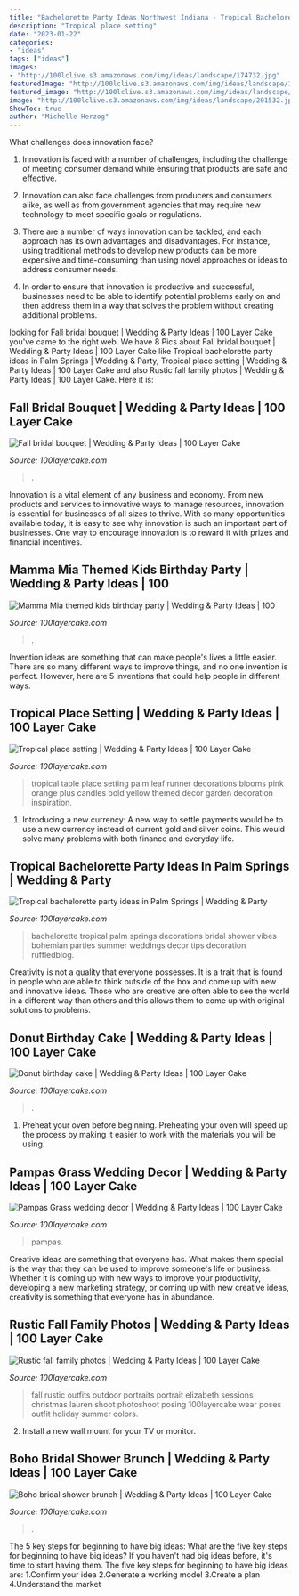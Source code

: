 ```yaml
---
title: "Bachelorette Party Ideas Northwest Indiana - Tropical Bachelorette Party Ideas In Palm Springs"
description: "Tropical place setting"
date: "2023-01-22"
categories:
- "ideas"
tags: ["ideas"]
images:
- "http://100lclive.s3.amazonaws.com/img/ideas/landscape/174732.jpg"
featuredImage: "http://100lclive.s3.amazonaws.com/img/ideas/landscape/174732.jpg"
featured_image: "http://100lclive.s3.amazonaws.com/img/ideas/landscape/165930.jpg"
image: "http://100lclive.s3.amazonaws.com/img/ideas/landscape/201532.jpg"
ShowToc: true
author: "Michelle Herzog"
---
```



What challenges does innovation face?
1. Innovation is faced with a number of challenges, including the challenge of meeting consumer demand while ensuring that products are safe and effective.
2. Innovation can also face challenges from producers and consumers alike, as well as from government agencies that may require new technology to meet specific goals or regulations.

3. There are a number of ways innovation can be tackled, and each approach has its own advantages and disadvantages. For instance, using traditional methods to develop new products can be more expensive and time-consuming than using novel approaches or ideas to address consumer needs.

4. In order to ensure that innovation is productive and successful, businesses need to be able to identify potential problems early on and then address them in a way that solves the problem without creating additional problems.

	

		
looking for Fall bridal bouquet | Wedding &amp; Party Ideas | 100 Layer Cake you've came to the right web. We have 8 Pics about Fall bridal bouquet | Wedding &amp; Party Ideas | 100 Layer Cake like Tropical bachelorette party ideas in Palm Springs | Wedding &amp; Party, Tropical place setting | Wedding &amp; Party Ideas | 100 Layer Cake and also Rustic fall family photos | Wedding &amp; Party Ideas | 100 Layer Cake. Here it is:
		
    
## Fall Bridal Bouquet | Wedding &amp; Party Ideas | 100 Layer Cake

<img loading=lazy src="http://100lclive.s3.amazonaws.com/img/ideas/landscape/146798.jpg" onerror="this.onerror=null;this.src='https://tse1.mm.bing.net/th?id=OIP.50P-5clQBs5WEhVSskJiXgHaLH&amp;pid=15.1';" alt="Fall bridal bouquet | Wedding &amp; Party Ideas | 100 Layer Cake">

_Source: 100layercake.com_

>. 

	

Innovation is a vital element of any business and economy. From new products and services to innovative ways to manage resources, innovation is essential for businesses of all sizes to thrive. With so many opportunities available today, it is easy to see why innovation is such an important part of businesses. One way to encourage innovation is to reward it with prizes and financial incentives.

    
## Mamma Mia Themed Kids Birthday Party | Wedding &amp; Party Ideas | 100

<img loading=lazy src="http://100lclive.s3.amazonaws.com/img/ideas/landscape/214978.jpg" onerror="this.onerror=null;this.src='https://tse1.mm.bing.net/th?id=OIP.1jMZDLQWPXbPVddXT5z7YgHaLF&amp;pid=15.1';" alt="Mamma Mia themed kids birthday party | Wedding &amp; Party Ideas | 100">

_Source: 100layercake.com_

>. 

	

Invention ideas are something that can make people's lives a little easier. There are so many different ways to improve things, and no one invention is perfect. However, here are 5 inventions that could help people in different ways.

    
## Tropical Place Setting | Wedding &amp; Party Ideas | 100 Layer Cake

<img loading=lazy src="http://100lclive.s3.amazonaws.com/img/ideas/landscape/174732.jpg" onerror="this.onerror=null;this.src='https://tse1.mm.bing.net/th?id=OIP.U5O6OLAJ9_TtrJc0xCgX0gHaLF&amp;pid=15.1';" alt="Tropical place setting | Wedding &amp; Party Ideas | 100 Layer Cake">

_Source: 100layercake.com_

>tropical table place setting palm leaf runner decorations blooms pink orange plus candles bold yellow themed decor garden decoration inspiration. 

	

1. Introducing a new currency: A new way to settle payments would be to use a new currency instead of current gold and silver coins. This would solve many problems with both finance and everyday life.

    
## Tropical Bachelorette Party Ideas In Palm Springs | Wedding &amp; Party

<img loading=lazy src="http://100lclive.s3.amazonaws.com/img/ideas/landscape/201532.jpg" onerror="this.onerror=null;this.src='https://tse3.mm.bing.net/th?id=OIP.7ce_RLbw1vmmHBiwsYY5vAHaLH&amp;pid=15.1';" alt="Tropical bachelorette party ideas in Palm Springs | Wedding &amp; Party">

_Source: 100layercake.com_

>bachelorette tropical palm springs decorations bridal shower vibes bohemian parties summer weddings decor tips decoration ruffledblog. 

	

Creativity is not a quality that everyone possesses. It is a trait that is found in people who are able to think outside of the box and come up with new and innovative ideas. Those who are creative are often able to see the world in a different way than others and this allows them to come up with original solutions to problems.

    
## Donut Birthday Cake | Wedding &amp; Party Ideas | 100 Layer Cake

<img loading=lazy src="http://100lclive.s3.amazonaws.com/img/ideas/landscape/187384.jpg" onerror="this.onerror=null;this.src='https://tse1.mm.bing.net/th?id=OIP.RyHybMz_B_qpqAmTo6agiQHaLH&amp;pid=15.1';" alt="Donut birthday cake | Wedding &amp; Party Ideas | 100 Layer Cake">

_Source: 100layercake.com_

>. 

	

1. Preheat your oven before beginning. Preheating your oven will speed up the process by making it easier to work with the materials you will be using.

    
## Pampas Grass Wedding Decor | Wedding &amp; Party Ideas | 100 Layer Cake

<img loading=lazy src="http://100lclive.s3.amazonaws.com/img/ideas/landscape/219008.jpg" onerror="this.onerror=null;this.src='https://tse4.mm.bing.net/th?id=OIP.PN9LqKrFeDAAmM3g8PBVVAHaLH&amp;pid=15.1';" alt="Pampas Grass wedding decor | Wedding &amp; Party Ideas | 100 Layer Cake">

_Source: 100layercake.com_

>pampas. 

	

Creative ideas are something that everyone has. What makes them special is the way that they can be used to improve someone's life or business. Whether it is coming up with new ways to improve your productivity, developing a new marketing strategy, or coming up with new creative ideas, creativity is something that everyone has in abundance.

    
## Rustic Fall Family Photos | Wedding &amp; Party Ideas | 100 Layer Cake

<img loading=lazy src="http://100lclive.s3.amazonaws.com/img/ideas/landscape/165930.jpg" onerror="this.onerror=null;this.src='https://tse1.mm.bing.net/th?id=OIP.YQRFOTWY-SJf7O0jwxtbOAHaLH&amp;pid=15.1';" alt="Rustic fall family photos | Wedding &amp; Party Ideas | 100 Layer Cake">

_Source: 100layercake.com_

>fall rustic outfits outdoor portraits portrait elizabeth sessions christmas lauren shoot photoshoot posing 100layercake wear poses outfit holiday summer colors. 

	

2. Install a new wall mount for your TV or monitor.

    
## Boho Bridal Shower Brunch | Wedding &amp; Party Ideas | 100 Layer Cake

<img loading=lazy src="http://100lclive.s3.amazonaws.com/img/ideas/landscape/170237.jpg" onerror="this.onerror=null;this.src='https://tse4.mm.bing.net/th?id=OIP.hJI8Emi_HfYgYOXoZhWl1wHaLH&amp;pid=15.1';" alt="Boho bridal shower brunch | Wedding &amp; Party Ideas | 100 Layer Cake">

_Source: 100layercake.com_

>. 

	

The 5 key steps for beginning to have big ideas: What are the five key steps for beginning to have big ideas?
If you haven't had big ideas before, it's time to start having them. The five key steps for beginning to have big ideas are: 1.Confirm your idea 2.Generate a working model 3.Create a plan 4.Understand the market 
